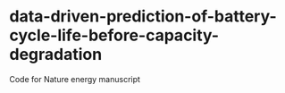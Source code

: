 # data-driven-prediction-of-battery-cycle-life-before-capacity-degradation
Code for Nature energy manuscript
